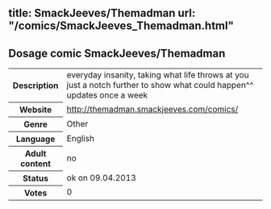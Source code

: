 title: SmackJeeves/Themadman
url: "/comics/SmackJeeves_Themadman.html"
---
Dosage comic SmackJeeves/Themadman
-----------------------------------------

<table class="comicinfo">
<tr>
<th>Description</th><td>everyday insanity, taking what life throws at you just a notch further to show what could happen^^ updates once a week</td>
</tr>
<tr>
<th>Website</th><td><a href="http://themadman.smackjeeves.com/comics/">http://themadman.smackjeeves.com/comics/</a></td>
</tr>
<tr>
<th>Genre</th><td>Other</td>
</tr>
<tr>
<th>Language</th><td>English</td>
</tr>
<tr>
<th>Adult content</th><td>no</td>
</tr>
<tr>
<th>Status</th><td>ok on 09.04.2013</td>
</tr>
<tr>
<th>Votes</th><td>0</div></td>
</tr>
</table>
